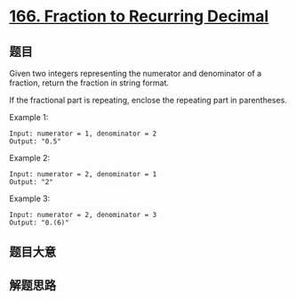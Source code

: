 # [166. Fraction to Recurring Decimal](https://leetcode.com/problems/fraction-to-recurring-decimal/)

## 题目

Given two integers representing the numerator and denominator of a fraction, return the fraction in string format.

If the fractional part is repeating, enclose the repeating part in parentheses.

Example 1: 

```
Input: numerator = 1, denominator = 2
Output: "0.5"
```

Example 2: 

```
Input: numerator = 2, denominator = 1
Output: "2"
```

Example 3: 

```
Input: numerator = 2, denominator = 3
Output: "0.(6)"
```



## 题目大意


## 解题思路

